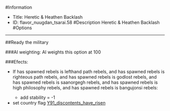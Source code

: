 #Information
 - Title: Heretic & Heathen Backlash
 - ID: flavor_nuugdan_tsarai.58
#Description
Heretic & Heathen Backlash
#Options

___
##Ready the military

###AI weighting:
AI weights this option at 100


###Efects:<ul><li>If has spawned rebels is lefthand path rebels, and has spawned rebels is righteous path rebels, and has spawned rebels is godlost rebels, and has spawned rebels is saanorgegh rebels, and has spawned rebels is high philosophy rebels, and has spawned rebels is bangujonsi rebels:</li><ul><li>add stability = -1</li></ul><li>set country flag [Y91_discontents_have_risen](../flags/y91_discontents_have_risen.md)</li></ul>
